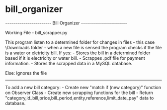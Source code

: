 # bill_organizer

----------------------- Bill Organizer -----------------------

Working File - bill_scrapper.py

This program listen to a determined folder for changes in files - this case \Downloads folder - when a new file is sensed the program checks if the file is a water or eletricity bill. 
If yes:
    - Stores the bill in a determined folder based if it is electricity or water bill.
    - Scrappes .pdf file for payment information.
    - Stores the scrapped data in a MySQL database.

Else: Ignores the file

-------------------------------------------------------------

To add a new bill category:
    - Create new "match if (new category)" function on Observer Class
    - Create new scrapping functions for the bill
    - Return "category,id_bill,price,bill_period,entity,reference,limit_date_pay" data to database.
